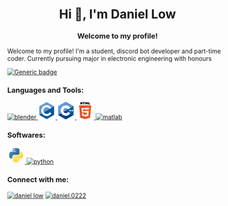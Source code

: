 <h1 align="center">Hi 👋, I'm Daniel Low</h1>
<h3 align="center">Welcome to my profile!</h3>

Welcome to my profile! I'm a student, discord bot developer and part-time coder. Currently pursuing major in electronic engineering with honours

[![Generic badge](https://img.shields.io/badge/<STATUS>-<ONLINE>-<COLOR>.svg)](https://shields.io/)


<h3 align="left">Languages and Tools:</h3>
<p align="left"> <a href="https://www.blender.org/" target="_blank" rel="noreferrer"> <img src="https://download.blender.org/branding/community/blender_community_badge_white.svg" alt="blender" width="40" height="40"/> </a> <a href="https://www.cprogramming.com/" target="_blank" rel="noreferrer"> <img src="https://raw.githubusercontent.com/devicons/devicon/master/icons/c/c-original.svg" alt="c" width="40" height="40"/> </a> <a href="https://www.w3schools.com/cpp/" target="_blank" rel="noreferrer"> <img src="https://raw.githubusercontent.com/devicons/devicon/master/icons/cplusplus/cplusplus-original.svg" alt="cplusplus" width="40" height="40"/> </a> <a href="https://www.w3.org/html/" target="_blank" rel="noreferrer"> <img src="https://raw.githubusercontent.com/devicons/devicon/master/icons/html5/html5-original-wordmark.svg" alt="html5" width="40" height="40"/> </a> <a href="https://www.mathworks.com/" target="_blank" rel="noreferrer"> <img src="https://upload.wikimedia.org/wikipedia/commons/2/21/Matlab_Logo.png" alt="matlab" width="40" height="40"/> </a> 

<h3 align="left">Softwares:</h3>
<a href="https://www.python.org" target="_blank" rel="noreferrer"> <img src="https://raw.githubusercontent.com/devicons/devicon/master/icons/python/python-original.svg" alt="python" width="40" height="40"/> </a> <a href="https://create.roblox.com" target="_blank" rel="noreferrer"> <img src="https://devforum-uploads.s3.dualstack.us-east-2.amazonaws.com/uploads/original/4X/6/2/f/62f64963b3b8eda573996bdfb646729e818ef77b.png" alt="python" width="40" height="40"/> </a> </p>

<h3 align="left">Connect with me:</h3>
<p align="left">
<a href="mailto:daniellow410@gmail.com" target="blank"><img align="center" src="https://cdn.pixabay.com/photo/2016/06/13/17/30/mail-1454731_1280.png" alt="daniel low" height="40" width="40" /></a>
<a href="https://instagram.com/daniel.0222" target="blank"><img align="center" src="https://raw.githubusercontent.com/rahuldkjain/github-profile-readme-generator/master/src/images/icons/Social/instagram.svg" alt="daniel.0222" height="30" width="40" /></a>
</p>
